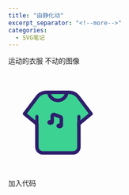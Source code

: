 ```yaml
---
title: "由静化动"
excerpt_separator: "<!--more-->"
categories:
  - SVG笔记
---
```

运动的衣服
不动的图像
<?xml version="1.0" standalone="no"?><!DOCTYPE svg PUBLIC "-//W3C//DTD SVG 1.1//EN" "http://www.w3.org/Graphics/SVG/1.1/DTD/svg11.dtd"><svg t="1610700557136" class="icon" viewBox="0 0 1024 1024" version="1.1" xmlns="http://www.w3.org/2000/svg" p-id="1031" xmlns:xlink="http://www.w3.org/1999/xlink" width="200" height="200"><defs><style type="text/css"></style></defs><path d="M730.38 429.12l0.49 345.05c0.05 33.86-27.36 61.34-61.22 61.37l-312.36 0.35c-33.84 0.04-61.31-27.36-61.36-61.2l-0.49-345.08" fill="#3CD392" p-id="1032"></path><path d="M357.21 853.89c-43.67 0-79.22-35.5-79.29-79.18l-0.49-345.08c-0.01-9.94 8.03-18.01 17.97-18.03h0.03c9.93 0 17.99 8.04 18 17.97l0.49 345.08c0.03 23.84 19.45 43.22 43.29 43.23h0.05l312.37-0.35c11.56-0.01 22.43-4.53 30.6-12.72 8.17-8.19 12.66-19.07 12.64-30.63l-0.49-345.05c-0.01-9.94 8.03-18.01 17.97-18.03h0.03c9.93 0 17.99 8.04 18 17.97l0.49 345.05c0.03 21.18-8.19 41.11-23.15 56.11-14.96 15-34.86 23.27-56.05 23.29l-312.37 0.35c-0.03 0.02-0.06 0.02-0.09 0.02z" fill="#2F1E6C" p-id="1033"></path><path d="M729.88 535.31L856.6 430.72 723.15 253.39a116.626 116.626 0 0 0-93.35-46.51l-235.78 0.28c-35.8 0.04-69.6 16.52-91.69 44.7l-134.1 178.01 126.2 104.44" fill="#3CD392" p-id="1034"></path><path d="M729.89 553.31a17.96 17.96 0 0 1-13.89-6.54c-6.33-7.67-5.24-19.01 2.42-25.34l113.45-93.64-123.1-163.58c-18.54-24.64-48.01-39.34-78.84-39.34h-0.11l-235.79 0.28c-30.42 0.04-58.64 13.77-77.44 37.68L192.95 426.97l112.95 93.48c7.66 6.34 8.73 17.68 2.39 25.34s-17.69 8.73-25.34 2.39l-126.2-104.44c-7.41-6.13-8.69-17.01-2.9-24.7l134.1-178.01 0.21-0.27c25.66-32.74 64.23-51.55 105.83-51.6l235.79-0.28h0.16c42.08 0 82.3 20.06 107.6 53.69L870.98 419.9c5.79 7.69 4.5 18.58-2.92 24.71L741.33 549.19a17.9 17.9 0 0 1-11.44 4.12z" fill="#2F1E6C" p-id="1035"></path><path d="M512.88 309.3c-27.96 0-54.74-10.34-75.42-29.12-20.53-18.64-33.4-44.05-36.22-71.54-1.02-9.89 6.18-18.73 16.07-19.74 9.88-1.02 18.73 6.18 19.74 16.07 4 38.96 36.6 68.33 75.83 68.33s71.83-29.38 75.83-68.33c1.02-9.89 9.86-17.09 19.75-16.07 9.89 1.02 17.08 9.86 16.07 19.74-2.82 27.49-15.69 52.89-36.22 71.54-20.68 18.78-47.47 29.12-75.43 29.12zM548.7 570.26c-9.94 0-18-8.06-18-18v-74.63l-58.24-22.4v60.78c0 9.94-8.06 18-18 18s-18-8.06-18-18v-62.26c0-11.53 5.67-22.31 15.18-28.84 9.5-6.53 21.6-7.95 32.36-3.81l60.27 23.18c13.41 5.16 22.42 18.28 22.42 32.65v75.32c0.01 9.96-8.05 18.01-17.99 18.01z" fill="#2F1E6C" p-id="1036"></path><path d="M403.72 519.64a32.62 25.37 0 1 0 65.24 0 32.62 25.37 0 1 0-65.24 0Z" fill="#2F1E6C" p-id="1037"></path><path d="M497.96 555.89a32.62 25.37 0 1 0 65.24 0 32.62 25.37 0 1 0-65.24 0Z" fill="#2F1E6C" p-id="1038"></path><path d="M295.85 566.43c-8.93 0-16.16-7.24-16.16-16.16v-92.54c0-8.93 7.24-16.16 16.16-16.16s16.16 7.24 16.16 16.16v92.54c0 8.93-7.24 16.16-16.16 16.16z" fill="#2F1E6C" p-id="1039"></path><path d="M730.16 566.43c-8.93 0-16.16-7.24-16.16-16.16v-92.54c0-8.93 7.24-16.16 16.16-16.16s16.16 7.24 16.16 16.16v92.54c0 8.93-7.23 16.16-16.16 16.16z" fill="#2F1E6C" p-id="1040"></path></svg>
加入代码
<animateTransform attributeName="transform" begin="0s" dur="10s" type="rotate" from="0 160 160" to="360 160 160" repeatCount="indefinite"/>



<?xml version="1.0" standalone="no"?><!DOCTYPE svg PUBLIC "-//W3C//DTD SVG 1.1//EN" "http://www.w3.org/Graphics/SVG/1.1/DTD/svg11.dtd"><svg t="1610700557136" class="icon" viewBox="0 0 1024 1024" version="1.1" xmlns="http://www.w3.org/2000/svg" p-id="1031" xmlns:xlink="http://www.w3.org/1999/xlink" width="200" height="200"><g>
  <defs><style type="text/css"></style></defs><path d="M730.38 429.12l0.49 345.05c0.05 33.86-27.36 61.34-61.22 61.37l-312.36 0.35c-33.84 0.04-61.31-27.36-61.36-61.2l-0.49-345.08" fill="#3CD392" p-id="1032"></path><path d="M357.21 853.89c-43.67 0-79.22-35.5-79.29-79.18l-0.49-345.08c-0.01-9.94 8.03-18.01 17.97-18.03h0.03c9.93 0 17.99 8.04 18 17.97l0.49 345.08c0.03 23.84 19.45 43.22 43.29 43.23h0.05l312.37-0.35c11.56-0.01 22.43-4.53 30.6-12.72 8.17-8.19 12.66-19.07 12.64-30.63l-0.49-345.05c-0.01-9.94 8.03-18.01 17.97-18.03h0.03c9.93 0 17.99 8.04 18 17.97l0.49 345.05c0.03 21.18-8.19 41.11-23.15 56.11-14.96 15-34.86 23.27-56.05 23.29l-312.37 0.35c-0.03 0.02-0.06 0.02-0.09 0.02z" fill="#2F1E6C" p-id="1033"></path><path d="M729.88 535.31L856.6 430.72 723.15 253.39a116.626 116.626 0 0 0-93.35-46.51l-235.78 0.28c-35.8 0.04-69.6 16.52-91.69 44.7l-134.1 178.01 126.2 104.44" fill="#3CD392" p-id="1034"></path><path d="M729.89 553.31a17.96 17.96 0 0 1-13.89-6.54c-6.33-7.67-5.24-19.01 2.42-25.34l113.45-93.64-123.1-163.58c-18.54-24.64-48.01-39.34-78.84-39.34h-0.11l-235.79 0.28c-30.42 0.04-58.64 13.77-77.44 37.68L192.95 426.97l112.95 93.48c7.66 6.34 8.73 17.68 2.39 25.34s-17.69 8.73-25.34 2.39l-126.2-104.44c-7.41-6.13-8.69-17.01-2.9-24.7l134.1-178.01 0.21-0.27c25.66-32.74 64.23-51.55 105.83-51.6l235.79-0.28h0.16c42.08 0 82.3 20.06 107.6 53.69L870.98 419.9c5.79 7.69 4.5 18.58-2.92 24.71L741.33 549.19a17.9 17.9 0 0 1-11.44 4.12z" fill="#2F1E6C" p-id="1035"></path><path d="M512.88 309.3c-27.96 0-54.74-10.34-75.42-29.12-20.53-18.64-33.4-44.05-36.22-71.54-1.02-9.89 6.18-18.73 16.07-19.74 9.88-1.02 18.73 6.18 19.74 16.07 4 38.96 36.6 68.33 75.83 68.33s71.83-29.38 75.83-68.33c1.02-9.89 9.86-17.09 19.75-16.07 9.89 1.02 17.08 9.86 16.07 19.74-2.82 27.49-15.69 52.89-36.22 71.54-20.68 18.78-47.47 29.12-75.43 29.12zM548.7 570.26c-9.94 0-18-8.06-18-18v-74.63l-58.24-22.4v60.78c0 9.94-8.06 18-18 18s-18-8.06-18-18v-62.26c0-11.53 5.67-22.31 15.18-28.84 9.5-6.53 21.6-7.95 32.36-3.81l60.27 23.18c13.41 5.16 22.42 18.28 22.42 32.65v75.32c0.01 9.96-8.05 18.01-17.99 18.01z" fill="#2F1E6C" p-id="1036"></path><path d="M403.72 519.64a32.62 25.37 0 1 0 65.24 0 32.62 25.37 0 1 0-65.24 0Z" fill="#2F1E6C" p-id="1037"></path><path d="M497.96 555.89a32.62 25.37 0 1 0 65.24 0 32.62 25.37 0 1 0-65.24 0Z" fill="#2F1E6C" p-id="1038"></path><path d="M295.85 566.43c-8.93 0-16.16-7.24-16.16-16.16v-92.54c0-8.93 7.24-16.16 16.16-16.16s16.16 7.24 16.16 16.16v92.54c0 8.93-7.24 16.16-16.16 16.16z" fill="#2F1E6C" p-id="1039"></path><path d="M730.16 566.43c-8.93 0-16.16-7.24-16.16-16.16v-92.54c0-8.93 7.24-16.16 16.16-16.16s16.16 7.24 16.16 16.16v92.54c0 8.93-7.23 16.16-16.16 16.16z" fill="#2F1E6C" p-id="1040"></path>
  <animateTransform attributeName="transform" begin="0s" dur="10s" type="rotate" from="0 160 160" to="360 160 160" repeatCount="indefinite"/>
  </g>
  </svg>


